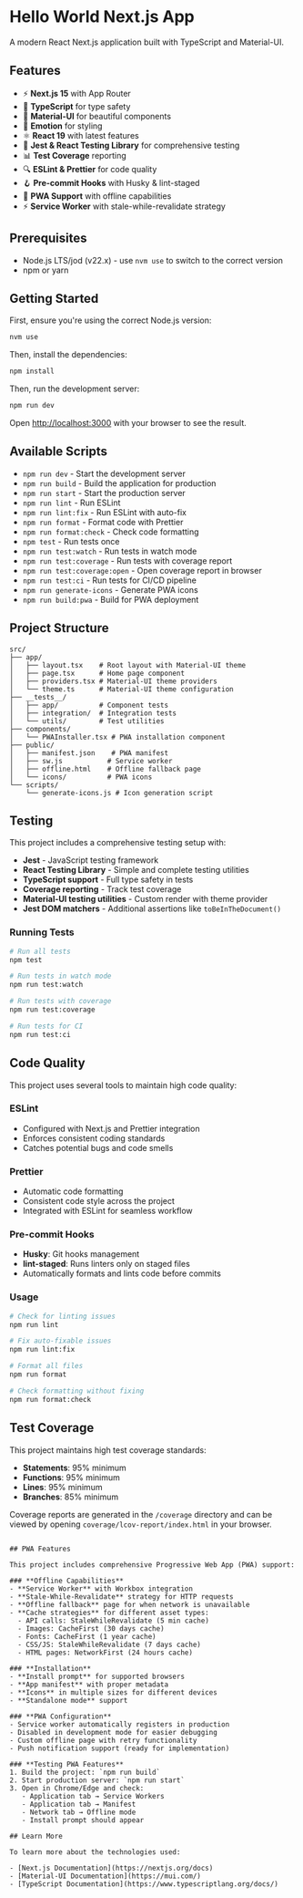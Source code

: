 # Hello World Next.js App

A modern React Next.js application built with TypeScript and Material-UI.

## Features

- ⚡ **Next.js 15** with App Router
- 🔷 **TypeScript** for type safety
- 🎨 **Material-UI** for beautiful components
- 💅 **Emotion** for styling
- ⚛️ **React 19** with latest features
- 🧪 **Jest & React Testing Library** for comprehensive testing
- 📊 **Test Coverage** reporting
- 🔍 **ESLint & Prettier** for code quality
- 🪝 **Pre-commit Hooks** with Husky & lint-staged
- 📱 **PWA Support** with offline capabilities
- ⚡ **Service Worker** with stale-while-revalidate strategy

## Prerequisites

- Node.js LTS/jod (v22.x) - use `nvm use` to switch to the correct version
- npm or yarn

## Getting Started

First, ensure you're using the correct Node.js version:

```bash
nvm use
```

Then, install the dependencies:

```bash
npm install
```

Then, run the development server:

```bash
npm run dev
```

Open [http://localhost:3000](http://localhost:3000) with your browser to see the result.

## Available Scripts

- `npm run dev` - Start the development server
- `npm run build` - Build the application for production
- `npm run start` - Start the production server
- `npm run lint` - Run ESLint
- `npm run lint:fix` - Run ESLint with auto-fix
- `npm run format` - Format code with Prettier
- `npm run format:check` - Check code formatting
- `npm test` - Run tests once
- `npm run test:watch` - Run tests in watch mode
- `npm run test:coverage` - Run tests with coverage report
- `npm run test:coverage:open` - Open coverage report in browser
- `npm run test:ci` - Run tests for CI/CD pipeline
- `npm run generate-icons` - Generate PWA icons
- `npm run build:pwa` - Build for PWA deployment

## Project Structure

```
src/
├── app/
│   ├── layout.tsx    # Root layout with Material-UI theme
│   ├── page.tsx      # Home page component
│   ├── providers.tsx # Material-UI theme providers
│   └── theme.ts      # Material-UI theme configuration
├── __tests__/
│   ├── app/          # Component tests
│   ├── integration/  # Integration tests
│   └── utils/        # Test utilities
├── components/
│   └── PWAInstaller.tsx # PWA installation component
├── public/
│   ├── manifest.json    # PWA manifest
│   ├── sw.js           # Service worker
│   ├── offline.html    # Offline fallback page
│   └── icons/          # PWA icons
└── scripts/
    └── generate-icons.js # Icon generation script
```

## Testing

This project includes a comprehensive testing setup with:

- **Jest** - JavaScript testing framework
- **React Testing Library** - Simple and complete testing utilities
- **TypeScript support** - Full type safety in tests
- **Coverage reporting** - Track test coverage
- **Material-UI testing utilities** - Custom render with theme provider
- **Jest DOM matchers** - Additional assertions like `toBeInTheDocument()`

### Running Tests

```bash
# Run all tests
npm test

# Run tests in watch mode
npm run test:watch

# Run tests with coverage
npm run test:coverage

# Run tests for CI
npm run test:ci
```

## Code Quality

This project uses several tools to maintain high code quality:

### ESLint

- Configured with Next.js and Prettier integration
- Enforces consistent coding standards
- Catches potential bugs and code smells

### Prettier

- Automatic code formatting
- Consistent code style across the project
- Integrated with ESLint for seamless workflow

### Pre-commit Hooks

- **Husky**: Git hooks management
- **lint-staged**: Runs linters only on staged files
- Automatically formats and lints code before commits

### Usage

```bash
# Check for linting issues
npm run lint

# Fix auto-fixable issues
npm run lint:fix

# Format all files
npm run format

# Check formatting without fixing
npm run format:check
```

## Test Coverage

This project maintains high test coverage standards:

- **Statements**: 95% minimum
- **Functions**: 95% minimum
- **Lines**: 95% minimum
- **Branches**: 85% minimum

Coverage reports are generated in the `/coverage` directory and can be viewed by opening `coverage/lcov-report/index.html` in your browser.

```

## PWA Features

This project includes comprehensive Progressive Web App (PWA) support:

### **Offline Capabilities**
- **Service Worker** with Workbox integration
- **Stale-While-Revalidate** strategy for HTTP requests
- **Offline fallback** page for when network is unavailable
- **Cache strategies** for different asset types:
  - API calls: StaleWhileRevalidate (5 min cache)
  - Images: CacheFirst (30 days cache)
  - Fonts: CacheFirst (1 year cache)
  - CSS/JS: StaleWhileRevalidate (7 days cache)
  - HTML pages: NetworkFirst (24 hours cache)

### **Installation**
- **Install prompt** for supported browsers
- **App manifest** with proper metadata
- **Icons** in multiple sizes for different devices
- **Standalone mode** support

### **PWA Configuration**
- Service worker automatically registers in production
- Disabled in development mode for easier debugging
- Custom offline page with retry functionality
- Push notification support (ready for implementation)

### **Testing PWA Features**
1. Build the project: `npm run build`
2. Start production server: `npm run start`
3. Open in Chrome/Edge and check:
   - Application tab → Service Workers
   - Application tab → Manifest
   - Network tab → Offline mode
   - Install prompt should appear

## Learn More

To learn more about the technologies used:

- [Next.js Documentation](https://nextjs.org/docs)
- [Material-UI Documentation](https://mui.com/)
- [TypeScript Documentation](https://www.typescriptlang.org/docs/)
```
